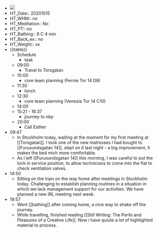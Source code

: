 - ![](https://firebasestorage.googleapis.com/v0/b/firescript-577a2.appspot.com/o/imgs%2Fapp%2FDavidsroam%2FHTnm2rkUHd.png?alt=media&token=714fd207-dc15-457c-8d44-8aa2f8f28a09)
- HT_Date:: 20201015
- HT_WHM:: no
- HT_Meditation:: No
- HT_PT:: no
- HT_Bathing:: 8 C 4 min
- HT_Back_ex:: no
- HT_Weight:: xx
- {{table}}
    - Schedule
        - task
    - 09:00
        - Travel to Torsgatan
    - 10:00
        - core team planning (Fernie Tor 14 D8)
    - 11:30
        - lunch
    - 12:30
        - core team planning (Venezia Tor 14 C10)
    - 14:00
    - 15:21 - 16:37
        - journey to nkp
    - 20:00
        - Call Esther
-  09:47
    - In Stockholm today, waiting at the moment for my first meeting at [[Torsgatan]]. I took one of the new matresses I had bought to [[Furusundsgatan 14]], slept on it last night - a big improvement, it makes the bed mich more comfortable. 
    - As I left [[Furusundsgatan 14]] this morning, I was careful to put the lock in service position, to allow technicians to come into the flat to check ventilation valves.
- 14:50
    - Sitting on the train on the way home after meetings in Stockholm today. Challenging to establish planning routines in a situation in which we lack management support for our activities. We have planned a new IRL meeting next week.
- 19:57
    - Went [[bathing]] after coming home, a nice way to shake off the journey.
    - While travelling, finished reading [[Still Writing: The Perils and Pleasures of a Creative Life]]. Now i have quiute a lot of highlighted material to process.
